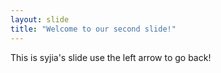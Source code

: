 ```yaml
---
layout: slide
title: "Welcome to our second slide!"
---
```

This is syjia's slide
use the left arrow to go back!
